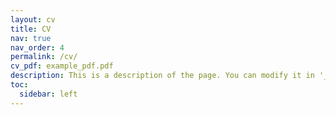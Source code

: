 ```yaml
---
layout: cv
title: CV
nav: true
nav_order: 4
permalink: /cv/
cv_pdf: example_pdf.pdf
description: This is a description of the page. You can modify it in '_pages/cv.md'. You can also change or remove the top pdf download button.
toc:
  sidebar: left
---
```

